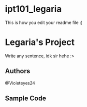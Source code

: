 # ipt101_legaria
This is how you edit your readme file :)

# Legaria's Project
Write any sentence, idk sir hehe :>

## Authors
  @Violeteyes24
  
## Sample Code

  
